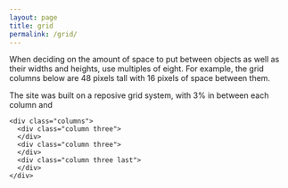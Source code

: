 ```yaml
---
layout: page
title: grid
permalink: /grid/
---
```

When deciding on the amount of space to put between objects as well as their widths and heights, use multiples of eight. For example, the grid columns below are 48 pixels tall with 16 pixels of space between them.

The site was built on a reposive grid system, with 3% in between each column and 

<pre class=""><code>&lt;div class=&quot;columns&quot;&gt;
  &lt;div class=&quot;column three&quot;&gt;
  &lt;/div&gt;
  &lt;div class=&quot;column three&quot;&gt;
  &lt;/div&gt;
  &lt;div class=&quot;column three last&quot;&gt;
  &lt;/div&gt;
&lt;/div&gt;</code></pre>
